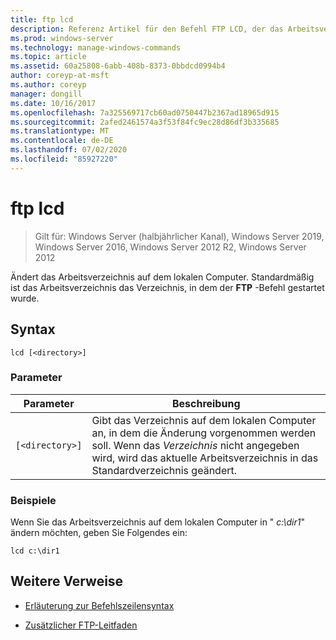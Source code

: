 ```yaml
---
title: ftp lcd
description: Referenz Artikel für den Befehl FTP LCD, der das Arbeitsverzeichnis auf dem lokalen Computer ändert.
ms.prod: windows-server
ms.technology: manage-windows-commands
ms.topic: article
ms.assetid: 60a25808-6abb-408b-8373-0bbdcd0994b4
author: coreyp-at-msft
ms.author: coreyp
manager: dongill
ms.date: 10/16/2017
ms.openlocfilehash: 7a325569717cb60ad0750447b2367ad18965d915
ms.sourcegitcommit: 2afed2461574a3f53f84fc9ec28d86df3b335685
ms.translationtype: MT
ms.contentlocale: de-DE
ms.lasthandoff: 07/02/2020
ms.locfileid: "85927220"
---
```

# <a name="ftp-lcd"></a>ftp lcd

> Gilt für: Windows Server (halbjährlicher Kanal), Windows Server 2019, Windows Server 2016, Windows Server 2012 R2, Windows Server 2012

Ändert das Arbeitsverzeichnis auf dem lokalen Computer. Standardmäßig ist das Arbeitsverzeichnis das Verzeichnis, in dem der **FTP** -Befehl gestartet wurde.

## <a name="syntax"></a>Syntax

```
lcd [<directory>]
```

### <a name="parameters"></a>Parameter

| Parameter | Beschreibung |
| --------- | ----------- |
| `[<directory>]` | Gibt das Verzeichnis auf dem lokalen Computer an, in dem die Änderung vorgenommen werden soll. Wenn das *Verzeichnis* nicht angegeben wird, wird das aktuelle Arbeitsverzeichnis in das Standardverzeichnis geändert. |

### <a name="examples"></a>Beispiele

Wenn Sie das Arbeitsverzeichnis auf dem lokalen Computer in " *c:\dir1*" ändern möchten, geben Sie Folgendes ein:

```
lcd c:\dir1
```

## <a name="additional-references"></a>Weitere Verweise

- [Erläuterung zur Befehlszeilensyntax](command-line-syntax-key.md)

- [Zusätzlicher FTP-Leitfaden](https://docs.microsoft.com/previous-versions/orphan-topics/ws.10/cc756013(v=ws.10))
